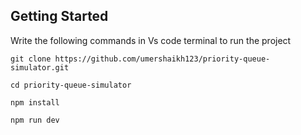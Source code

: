 ## Getting Started


Write the following commands in Vs code terminal to run the project
```
git clone https://github.com/umershaikh123/priority-queue-simulator.git

cd priority-queue-simulator

npm install

npm run dev
```

 
